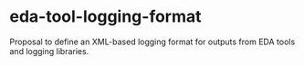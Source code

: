 # eda-tool-logging-format
Proposal to define an XML-based logging format for outputs from EDA tools and logging libraries.

